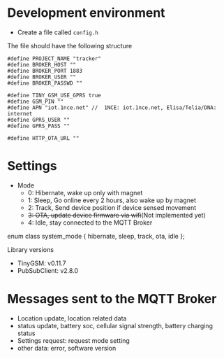 # Development environment
- Create a file called `config.h`

The file should have the following structure
```
#define PROJECT_NAME "tracker"
#define BROKER_HOST ""
#define BROKER_PORT 1883
#define BROKER_USER ""
#define BROKER_PASSWD ""

#define TINY_GSM_USE_GPRS true
#define GSM_PIN ""
#define APN "iot.1nce.net" //  1NCE: iot.1nce.net, Elisa/Telia/DNA: internet
#define GPRS_USER ""
#define GPRS_PASS ""

#define HTTP_OTA_URL ""
```

# Settings
- Mode
    - 0: Hibernate, wake up only with magnet
    - 1: Sleep, Go online every 2 hours, also wake up by magnet
    - 2: Track, Send device position if device sensed movement
    - ~~3: OTA, update device firmware via wifi~~(Not implemented yet)
    - 4: Idle, stay connected to the MQTT Broker

enum class system_mode { hibernate, sleep, track, ota, idle };


Library versions
- TinyGSM: v0.11.7
- PubSubClient: v2.8.0


# Messages sent to the MQTT Broker
- Location update, location related data
- status update, battery soc, cellular signal strength, battery charging status
- Settings request: request mode setting
- other data: error, software version
